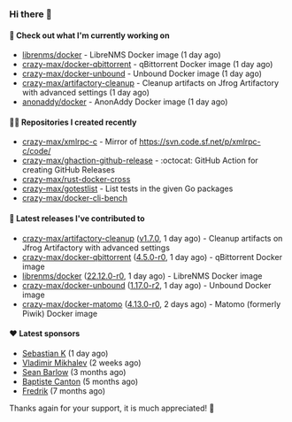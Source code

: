 ### Hi there 👋

#### 👷 Check out what I'm currently working on

- [librenms/docker](https://github.com/librenms/docker) - LibreNMS Docker image (1 day ago)
- [crazy-max/docker-qbittorrent](https://github.com/crazy-max/docker-qbittorrent) - qBittorrent Docker image (1 day ago)
- [crazy-max/docker-unbound](https://github.com/crazy-max/docker-unbound) - Unbound Docker image (1 day ago)
- [crazy-max/artifactory-cleanup](https://github.com/crazy-max/artifactory-cleanup) - Cleanup artifacts on Jfrog Artifactory with advanced settings (1 day ago)
- [anonaddy/docker](https://github.com/anonaddy/docker) - AnonAddy Docker image (1 day ago)

#### 👨‍💻 Repositories I created recently

- [crazy-max/xmlrpc-c](https://github.com/crazy-max/xmlrpc-c) - Mirror of https://svn.code.sf.net/p/xmlrpc-c/code/
- [crazy-max/ghaction-github-release](https://github.com/crazy-max/ghaction-github-release) - :octocat: GitHub Action for creating GitHub Releases
- [crazy-max/rust-docker-cross](https://github.com/crazy-max/rust-docker-cross)
- [crazy-max/gotestlist](https://github.com/crazy-max/gotestlist) - List tests in the given Go packages
- [crazy-max/docker-cli-bench](https://github.com/crazy-max/docker-cli-bench)

#### 🚀 Latest releases I've contributed to

- [crazy-max/artifactory-cleanup](https://github.com/crazy-max/artifactory-cleanup) ([v1.7.0](https://github.com/crazy-max/artifactory-cleanup/releases/tag/v1.7.0), 1 day ago) - Cleanup artifacts on Jfrog Artifactory with advanced settings
- [crazy-max/docker-qbittorrent](https://github.com/crazy-max/docker-qbittorrent) ([4.5.0-r0](https://github.com/crazy-max/docker-qbittorrent/releases/tag/4.5.0-r0), 1 day ago) - qBittorrent Docker image
- [librenms/docker](https://github.com/librenms/docker) ([22.12.0-r0](https://github.com/librenms/docker/releases/tag/22.12.0-r0), 1 day ago) - LibreNMS Docker image
- [crazy-max/docker-unbound](https://github.com/crazy-max/docker-unbound) ([1.17.0-r2](https://github.com/crazy-max/docker-unbound/releases/tag/1.17.0-r2), 1 day ago) - Unbound Docker image
- [crazy-max/docker-matomo](https://github.com/crazy-max/docker-matomo) ([4.13.0-r0](https://github.com/crazy-max/docker-matomo/releases/tag/4.13.0-r0), 2 days ago) - Matomo (formerly Piwik) Docker image

#### ❤️ Latest sponsors
- [Sebastian K](https://github.com/skrollme) (1 day ago)
- [Vladimir Mikhalev](https://github.com/heyValdemar) (2 weeks ago)
- [Sean Barlow](https://github.com/woolrab6) (3 months ago)
- [Baptiste Canton](https://github.com/batmac) (5 months ago)
- [Fredrik](https://github.com/fredrikscode) (7 months ago)

Thanks again for your support, it is much appreciated! 🙏

